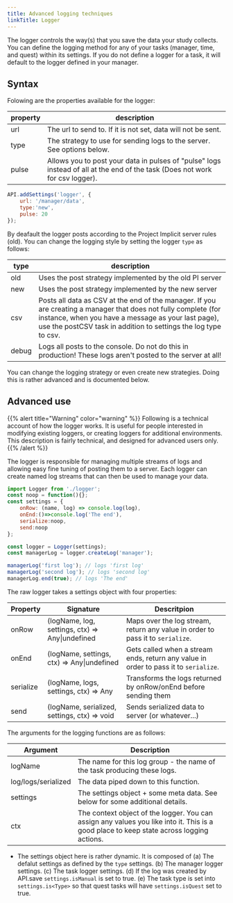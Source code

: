```yaml
---
title: Advanced logging techniques
linkTitle: Logger
---
```


The logger controls the way(s) that you save the data your study collects.
You can define the logging method for any of your tasks (manager, time, and quest) within its settings.
If you do not define a logger for a task, it will default to the logger defined in your manager.

## Syntax

Folowing are the properties available for the logger:

property    | description 
----------- | -----------
url         | The url to send to. If it is not set, data will not be sent.
type        | The strategy to use for sending logs to the server. See options below.
pulse       | Allows you to post your data in pulses of "pulse" logs instead of all at the end of the task (Does not work for csv logger).

```javascript
API.addSettings('logger', {
    url: '/manager/data',
    type:'new',
    pulse: 20
});
```

By deafault the logger posts according to the Project Implicit server rules (old).
You can change the logging style by setting the logger `type` as follows:

type    | description
------- | -----------
old     | Uses the post strategy implemented by the old PI server
new     | Uses the post strategy implemented by the new server  
csv     | Posts all data as CSV at the end of the manager. If you are creating a manager that does not fully complete (for instance, when you have a message as your last page), use the postCSV task in addition to settings the log type to csv.
debug   | Logs all posts to the console. Do not do this in production! These logs aren't posted to the server at all!

You can change the logging strategy or even create new strategies.
Doing this is rather advanced and is documented below.

## Advanced use

{{% alert title="Warning" color="warning" %}}
Following is a technical account of how the logger works.
It is useful for people interested in modifying existing loggers, or creating loggers for additional environments.
This description is fairly technical, and designed for advanced users only.
{{% /alert %}}

The logger is responsible for managing multiple streams of logs and allowing easy fine tuning of posting them to a server.
Each logger can create named log streams that can then be used to manage your data.

```javascript
import Logger from './logger';
const noop = function(){};
const settings = {
    onRow: (name, log) => console.log(log), 
    onEnd:()=>console.log('The end'), 
    serialize:noop, 
    send:noop
};

const logger = Logger(settings);
const managerLog = logger.createLog('manager');

managerLog('first log'); // logs 'first log'
managerLog('second log'); // logs 'second log'
managerLog.end(true); // logs 'The end'
```

The raw logger takes a settings object with four properties:

Property    | Signature                                             | Descritpion
----------- | ----------------------------------------------------- | -----------
onRow       | (logName, log, settings, ctx) => Any&#124;undefined   | Maps over the log stream, return any value in order to pass it to `serialize`.
onEnd       | (logName, settings, ctx) => Any&#124;undefined        | Gets called when a stream ends, return any value in order to pass it to `serialize`.
serialize   | (logName, logs, settings, ctx) => Any                 | Transforms the logs returned by onRow/onEnd before sending them
send        | (logName, serialized, settings, ctx) => void          | Sends serialized data to server (or whatever...)

The arguments for the logging functions are as follows:

Argument                | Description
----------------------- | -----------
logName                 | The name for this log group - the name of the task producing these logs.
log/logs/serialized     | The data piped down to this function.
settings                | The settings object + some meta data. See below for some additional details.
ctx                     | The context object of the logger. You can assign any values you like into it. This is a good place to keep state across logging actions.

 * The settings object here is rather dynamic. It is composed of 
 (a) The defalut settings as defined by the `type` settings. 
 (b) The manager logger settings. 
 (c) The task logger settings.
 (d) If the log was created by API.save `settings.isManual` is set to true.
 (e) The task type is set into `settings.is<Type>` so that quest tasks will have `settings.isQuest` set to true.
